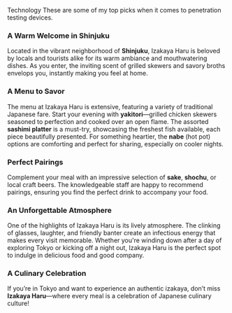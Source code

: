 Technology
These are some of my top picks when it comes to penetration testing devices.

### A Warm Welcome in Shinjuku
Located in the vibrant neighborhood of **Shinjuku**, Izakaya Haru is beloved by locals and tourists alike for its warm ambiance and mouthwatering dishes. As you enter, the inviting scent of grilled skewers and savory broths envelops you, instantly making you feel at home.

### A Menu to Savor
The menu at Izakaya Haru is extensive, featuring a variety of traditional Japanese fare. Start your evening with **yakitori**—grilled chicken skewers seasoned to perfection and cooked over an open flame. The assorted **sashimi platter** is a must-try, showcasing the freshest fish available, each piece beautifully presented. For something heartier, the **nabe** (hot pot) options are comforting and perfect for sharing, especially on cooler nights.

### Perfect Pairings
Complement your meal with an impressive selection of **sake**, **shochu**, or local craft beers. The knowledgeable staff are happy to recommend pairings, ensuring you find the perfect drink to accompany your food.

### An Unforgettable Atmosphere
One of the highlights of Izakaya Haru is its lively atmosphere. The clinking of glasses, laughter, and friendly banter create an infectious energy that makes every visit memorable. Whether you're winding down after a day of exploring Tokyo or kicking off a night out, Izakaya Haru is the perfect spot to indulge in delicious food and good company.

### A Culinary Celebration
If you’re in Tokyo and want to experience an authentic izakaya, don’t miss **Izakaya Haru**—where every meal is a celebration of Japanese culinary culture!